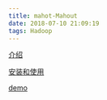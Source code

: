 ```yaml
---
title: mahot-Mahout
date: 2018-07-10 21:09:19
tags: Hadoop
---
```

[介绍](http://blog.fens.me/hadoop-mahout-roadmap/)

[安装和使用](http://blog.csdn.net/zdp072/article/details/42653373)

[demo](http://blog.fens.me/hadoop-mahout-recommend-job/)